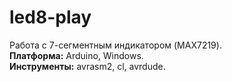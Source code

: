 # led8-play
Работа с 7-сегментным индикатором (MAX7219).  
**Платформа:** Arduino, Windows.  
**Инструменты:**  avrasm2, cl, avrdude.
